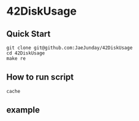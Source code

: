 # 42DiskUsage

## Quick Start
``` shell
git clone git@github.com:JaeJunday/42DiskUsage
cd 42DiskUsage
make re
```
## How to run script
``` shell
cache
```
## example
